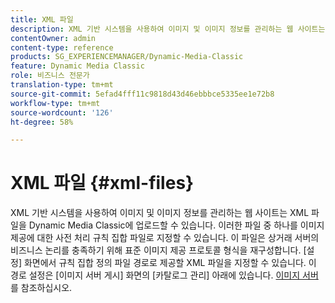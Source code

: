 ```yaml
---
title: XML 파일
description: XML 기반 시스템을 사용하여 이미지 및 이미지 정보를 관리하는 웹 사이트는 XML 파일을 Dynamic Media Classic에 업로드할 수 있습니다. XML 파일에 대해 자세히 알아보십시오.
contentOwner: admin
content-type: reference
products: SG_EXPERIENCEMANAGER/Dynamic-Media-Classic
feature: Dynamic Media Classic
role: 비즈니스 전문가
translation-type: tm+mt
source-git-commit: 5efad4fff11c9818d43d46ebbbce5335ee1e72b8
workflow-type: tm+mt
source-wordcount: '126'
ht-degree: 58%

---
```



# XML 파일 {#xml-files}

XML 기반 시스템을 사용하여 이미지 및 이미지 정보를 관리하는 웹 사이트는 XML 파일을 Dynamic Media Classic에 업로드할 수 있습니다. 이러한 파일 중 하나를 이미지 제공에 대한 사전 처리 규칙 집합 파일로 지정할 수 있습니다. 이 파일은 상거래 서버의 비즈니스 논리를 충족하기 위해 표준 이미지 제공 프로토콜 형식을 재구성합니다. [설정] 화면에서 규칙 집합 정의 파일 경로로 제공할 XML 파일을 지정할 수 있습니다. 이 경로 설정은 [이미지 서버 게시] 화면의 [카탈로그 관리] 아래에 있습니다. [이미지 서버](publish-setup.md#image_server)를 참조하십시오.
